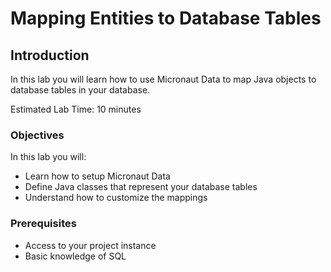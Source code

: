 # Mapping Entities to Database Tables

## Introduction
In this lab you will learn how to use Micronaut Data to map Java objects to database tables in your database.

Estimated Lab Time: 10 minutes

### Objectives

In this lab you will:
* Learn how to setup Micronaut Data
* Define Java classes that represent your database tables
* Understand how to customize the mappings 

### Prerequisites

- Access to your project instance
- Basic knowledge of SQL
